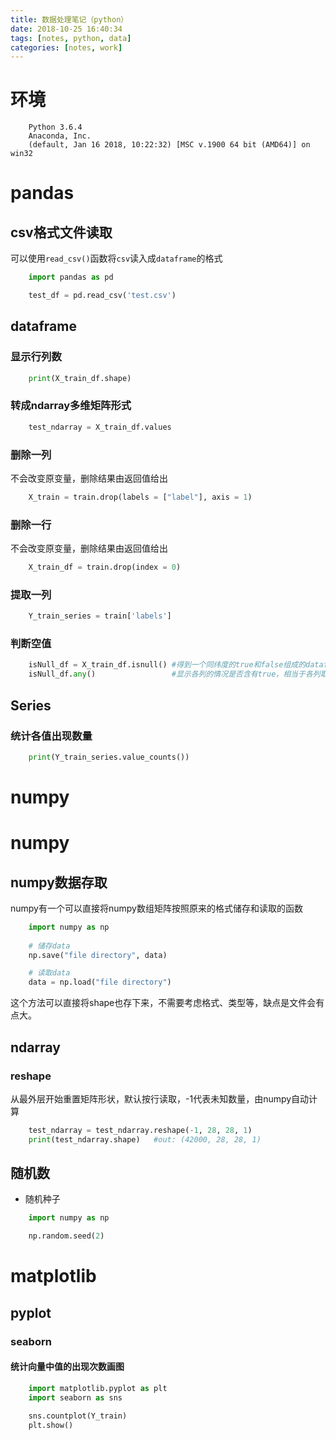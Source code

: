 ```yaml
---
title: 数据处理笔记（python）
date: 2018-10-25 16:40:34
tags: [notes, python, data]
categories: [notes, work]
---
```


# 环境

```
    Python 3.6.4
    Anaconda, Inc.
    (default, Jan 16 2018, 10:22:32) [MSC v.1900 64 bit (AMD64)] on win32
```

# pandas

## csv格式文件读取

可以使用`read_csv()`函数将`csv`读入成`dataframe`的格式

```python
    import pandas as pd

    test_df = pd.read_csv('test.csv')
```

## dataframe

### 显示行列数

```python
    print(X_train_df.shape)
```

### 转成ndarray多维矩阵形式

```python
    test_ndarray = X_train_df.values
```

### 删除一列

不会改变原变量，删除结果由返回值给出

```python
    X_train = train.drop(labels = ["label"], axis = 1)
```

### 删除一行

不会改变原变量，删除结果由返回值给出

```python
    X_train_df = train.drop(index = 0)
```

### 提取一列

```python
    Y_train_series = train['labels']
```

### 判断空值

```python
    isNull_df = X_train_df.isnull() #得到一个同纬度的true和false组成的dataframe
    isNull_df.any()                 #显示各列的情况是否含有true，相当于各列取或
```

## Series

### 统计各值出现数量

```python
    print(Y_train_series.value_counts())
```

# numpy

# numpy

## numpy数据存取

numpy有一个可以直接将numpy数组矩阵按照原来的格式储存和读取的函数

```python
    import numpy as np
    
    # 储存data
    np.save("file directory", data)

    # 读取data
    data = np.load("file directory")
```

这个方法可以直接将shape也存下来，不需要考虑格式、类型等，缺点是文件会有点大。

## ndarray

### reshape

从最外层开始重置矩阵形状，默认按行读取，-1代表未知数量，由numpy自动计算

```python
    test_ndarray = test_ndarray.reshape(-1, 28, 28, 1)
    print(test_ndarray.shape)   #out: (42000, 28, 28, 1)
```

## 随机数

- 随机种子

```python
    import numpy as np

    np.random.seed(2)
```

# matplotlib

## pyplot

### seaborn

#### 统计向量中值的出现次数画图

```python
    import matplotlib.pyplot as plt
    import seaborn as sns

    sns.countplot(Y_train)
    plt.show()
```
